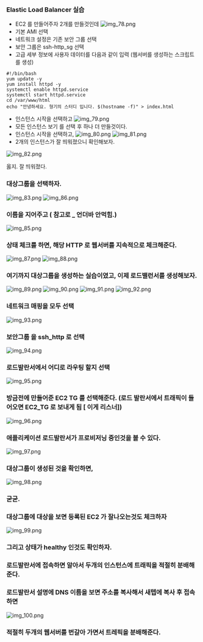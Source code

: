 ### Elastic Load Balancer 실습

- EC2 를 만들어주자 2개를 만들것인데
![img_78.png](img_78.png)
- 기본 AMI 선택
- 네트워크 설정은 기존 보안 그룹 선택
- 보안 그룹은 ssh-http_sg 선택
- 고급 세부 정보에 사용자 데이터를 다음과 같이 입력 (웹서버를 생성하는 스크립트를 생성)
```text
#!/bin/bash
yum update -y
yum install httpd -y
systemctl enable httpd.service
systemctl start httpd.service
cd /var/www/html
echo "안녕하세요. 형기의 스터디 입니다. $(hostname -f)" > index.html
```
- 인스턴스 시작을 선택하고
![img_79.png](img_79.png)
- 모든 인스턴스 보기 를 선택 후 하나 더 만들것이다. 
- 인스턴스 시작을 선택하고,
![img_80.png](img_80.png)
![img_81.png](img_81.png)
- 2개의 인스턴스가 잘 띄워졌으니 확인해보자.

![img_82.png](img_82.png)

옳지. 잘 띄워졌다.

### 대상그룹을 선택하자.
![img_83.png](img_83.png)
![img_86.png](img_86.png)
### 이름을 지어주고 ( 참고로 _ 언더바 안먹힘.)
![img_85.png](img_85.png)
### 상태 체크를 하면, 해당 HTTP 로 웹서버를 지속적으로 체크해준다.
![img_87.png](img_87.png)
![img_88.png](img_88.png)

### 여기까지 대상그룹을 생성하는 실습이였고, 이제 로드밸런서를 생성해보자.
![img_89.png](img_89.png)
![img_90.png](img_90.png)
![img_91.png](img_91.png)
![img_92.png](img_92.png)

### 네트워크 매핑을 모두 선택
![img_93.png](img_93.png)

### 보안그룹 을 ssh_http 로 선택
![img_94.png](img_94.png)

### 로드발란서에서 어디로 라우팅 할지 선택
![img_95.png](img_95.png)

### 방금전에 만들어준 EC2 TG 를 선택해준다. (로드 발란서에서 트래픽이 들어오면 EC2_TG 로 보내게 됨 [ 이게 리스너])
![img_96.png](img_96.png)

### 애플리케이션 로드발란서가 프로비저닝 중인것을 볼 수 있다.
![img_97.png](img_97.png)

### 대상그룹이 생성된 것을 확인하면,
![img_98.png](img_98.png)

### 굳굳.

### 대상그룹에 대상을 보면 등록된 EC2 가 잘나오는것도 체크하자 
![img_99.png](img_99.png)

### 그리고 상태가 healthy 인것도 확인하자.

### 로드발란서에 접속하면 알아서 두개의 인스턴스에 트래픽을 적절히 분배해준다.

### 로드발란서 설명에 DNS 이름을 보면 주소를 복사해서 새텝에 복사 후 접속하면 
![img_100.png](img_100.png)

### 적절히 두개의 웹서버를 번갈아 가면서 트레픽을 분배해준다.